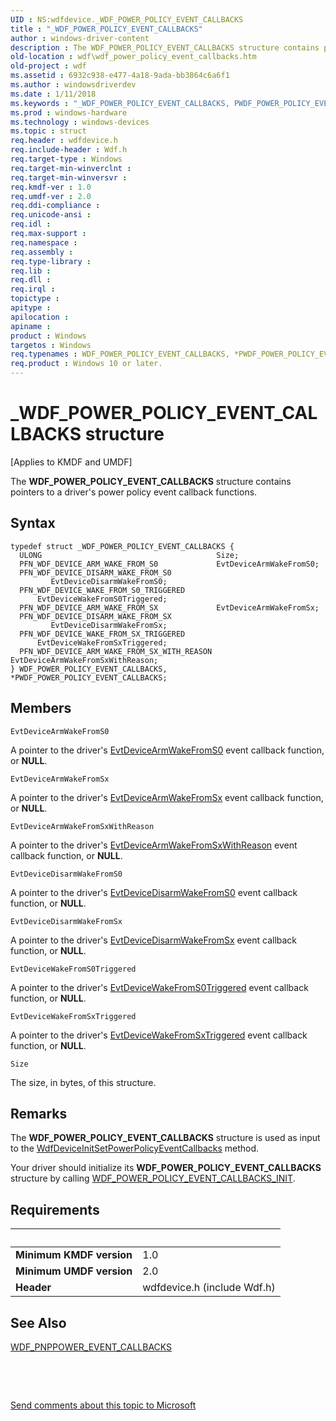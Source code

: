 ```yaml
---
UID : NS:wdfdevice._WDF_POWER_POLICY_EVENT_CALLBACKS
title : "_WDF_POWER_POLICY_EVENT_CALLBACKS"
author : windows-driver-content
description : The WDF_POWER_POLICY_EVENT_CALLBACKS structure contains pointers to a driver's power policy event callback functions.
old-location : wdf\wdf_power_policy_event_callbacks.htm
old-project : wdf
ms.assetid : 6932c938-e477-4a18-9ada-bb3864c6a6f1
ms.author : windowsdriverdev
ms.date : 1/11/2018
ms.keywords : "_WDF_POWER_POLICY_EVENT_CALLBACKS, PWDF_POWER_POLICY_EVENT_CALLBACKS, wdfdevice/PWDF_POWER_POLICY_EVENT_CALLBACKS, wdf.wdf_power_policy_event_callbacks, kmdf.wdf_power_policy_event_callbacks, WDF_POWER_POLICY_EVENT_CALLBACKS structure, PWDF_POWER_POLICY_EVENT_CALLBACKS structure pointer, DFDeviceObjectGeneralRef_d4970639-86cb-4b83-8ac8-a7662ebca017.xml, wdfdevice/WDF_POWER_POLICY_EVENT_CALLBACKS, WDF_POWER_POLICY_EVENT_CALLBACKS, *PWDF_POWER_POLICY_EVENT_CALLBACKS"
ms.prod : windows-hardware
ms.technology : windows-devices
ms.topic : struct
req.header : wdfdevice.h
req.include-header : Wdf.h
req.target-type : Windows
req.target-min-winverclnt : 
req.target-min-winversvr : 
req.kmdf-ver : 1.0
req.umdf-ver : 2.0
req.ddi-compliance : 
req.unicode-ansi : 
req.idl : 
req.max-support : 
req.namespace : 
req.assembly : 
req.type-library : 
req.lib : 
req.dll : 
req.irql : 
topictype : 
apitype : 
apilocation : 
apiname : 
product : Windows
targetos : Windows
req.typenames : WDF_POWER_POLICY_EVENT_CALLBACKS, *PWDF_POWER_POLICY_EVENT_CALLBACKS
req.product : Windows 10 or later.
---
```


# _WDF_POWER_POLICY_EVENT_CALLBACKS structure
<p class="CCE_Message">[Applies to KMDF and UMDF]

The <b>WDF_POWER_POLICY_EVENT_CALLBACKS</b> structure contains pointers to a driver's power policy event callback functions.

## Syntax
````
typedef struct _WDF_POWER_POLICY_EVENT_CALLBACKS {
  ULONG                                       Size;
  PFN_WDF_DEVICE_ARM_WAKE_FROM_S0             EvtDeviceArmWakeFromS0;
  PFN_WDF_DEVICE_DISARM_WAKE_FROM_S0          EvtDeviceDisarmWakeFromS0;
  PFN_WDF_DEVICE_WAKE_FROM_S0_TRIGGERED       EvtDeviceWakeFromS0Triggered;
  PFN_WDF_DEVICE_ARM_WAKE_FROM_SX             EvtDeviceArmWakeFromSx;
  PFN_WDF_DEVICE_DISARM_WAKE_FROM_SX          EvtDeviceDisarmWakeFromSx;
  PFN_WDF_DEVICE_WAKE_FROM_SX_TRIGGERED       EvtDeviceWakeFromSxTriggered;
  PFN_WDF_DEVICE_ARM_WAKE_FROM_SX_WITH_REASON EvtDeviceArmWakeFromSxWithReason;
} WDF_POWER_POLICY_EVENT_CALLBACKS, *PWDF_POWER_POLICY_EVENT_CALLBACKS;
````

## Members


`EvtDeviceArmWakeFromS0`

A pointer to the driver's <a href="..\wdfdevice\nc-wdfdevice-evt_wdf_device_arm_wake_from_s0.md">EvtDeviceArmWakeFromS0</a> event callback function, or <b>NULL</b>.

`EvtDeviceArmWakeFromSx`

A pointer to the driver's <a href="..\wdfdevice\nc-wdfdevice-evt_wdf_device_arm_wake_from_sx.md">EvtDeviceArmWakeFromSx</a> event callback function, or <b>NULL</b>.

`EvtDeviceArmWakeFromSxWithReason`

A pointer to the driver's <a href="..\wdfdevice\nc-wdfdevice-evt_wdf_device_arm_wake_from_sx_with_reason.md">EvtDeviceArmWakeFromSxWithReason</a> event callback function, or <b>NULL</b>.

`EvtDeviceDisarmWakeFromS0`

A pointer to the driver's <a href="..\wdfdevice\nc-wdfdevice-evt_wdf_device_disarm_wake_from_s0.md">EvtDeviceDisarmWakeFromS0</a> event callback function, or <b>NULL</b>.

`EvtDeviceDisarmWakeFromSx`

A pointer to the driver's <a href="..\wdfdevice\nc-wdfdevice-evt_wdf_device_disarm_wake_from_sx.md">EvtDeviceDisarmWakeFromSx</a> event callback function, or <b>NULL</b>.

`EvtDeviceWakeFromS0Triggered`

A pointer to the driver's <a href="..\wdfdevice\nc-wdfdevice-evt_wdf_device_wake_from_s0_triggered.md">EvtDeviceWakeFromS0Triggered</a> event callback function, or <b>NULL</b>.

`EvtDeviceWakeFromSxTriggered`

A pointer to the driver's <a href="..\wdfdevice\nc-wdfdevice-evt_wdf_device_wake_from_sx_triggered.md">EvtDeviceWakeFromSxTriggered</a> event callback function, or <b>NULL</b>.

`Size`

The size, in bytes, of this structure.

## Remarks
The <b>WDF_POWER_POLICY_EVENT_CALLBACKS</b> structure is used as input to the <a href="..\wdfdevice\nf-wdfdevice-wdfdeviceinitsetpowerpolicyeventcallbacks.md">WdfDeviceInitSetPowerPolicyEventCallbacks</a> method.

Your driver should initialize its <b>WDF_POWER_POLICY_EVENT_CALLBACKS</b> structure by calling <a href="..\wdfdevice\nf-wdfdevice-wdf_power_policy_event_callbacks_init.md">WDF_POWER_POLICY_EVENT_CALLBACKS_INIT</a>.

## Requirements
| &nbsp; | &nbsp; |
| ---- |:---- |
| **Minimum KMDF version** | 1.0 |
| **Minimum UMDF version** | 2.0 |
| **Header** | wdfdevice.h (include Wdf.h) |

## See Also

<a href="..\wdfdevice\ns-wdfdevice-_wdf_pnppower_event_callbacks.md">WDF_PNPPOWER_EVENT_CALLBACKS</a>

 

 

<a href="mailto:wsddocfb@microsoft.com?subject=Documentation%20feedback [wdf\wdf]:%20WDF_POWER_POLICY_EVENT_CALLBACKS structure%20 RELEASE:%20(1/11/2018)&amp;body=%0A%0APRIVACY STATEMENT%0A%0AWe use your feedback to improve the documentation. We don't use your email address for any other purpose, and we'll remove your email address from our system after the issue that you're reporting is fixed. While we're working to fix this issue, we might send you an email message to ask for more info. Later, we might also send you an email message to let you know that we've addressed your feedback.%0A%0AFor more info about Microsoft's privacy policy, see http://privacy.microsoft.com/en-us/default.aspx." title="Send comments about this topic to Microsoft">Send comments about this topic to Microsoft</a>